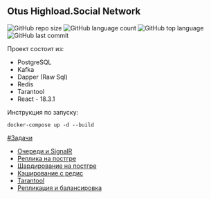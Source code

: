 ## Otus Highload.Social Network
![GitHub repo size](https://img.shields.io/github/repo-size/olegtar83/OtusHomework?style=plastic)
![GitHub language count](https://img.shields.io/github/languages/count/olegtar83/OtusHomework?style=plastic)
![GitHub top language](https://img.shields.io/github/languages/top/olegtar83/OtusHomework?style=plastic) 
![GitHub last commit](https://img.shields.io/github/last-commit/olegtar83/OtusHomework?color=red&style=plastic)

Проект состоит из:
* PostgreSQL
* Kafka
* Dapper (Raw Sql)
* Redis
* Tarantool
* React - 18.3.1

Инструкция по запуску:
```
docker-compose up -d --build
```

[#Задачи](https://github.com/olegtar83/OtusHomework/tree/master/Reports)

* [Очереди и SignalR](https://github.com/olegtar83/OtusHomework/tree/master/Reports/Queues)
* [Реплика на постгре](https://github.com/olegtar83/OtusHomework/tree/master/Reports/Replica)
* [Шардирование на постгре](https://github.com/olegtar83/OtusHomework/tree/master/Reports/Sharding)
* [Кэширование с редис](https://github.com/olegtar83/OtusHomework/tree/master/Reports/Cache)
* [Tarantool](https://github.com/olegtar83/OtusHomework/tree/master/Reports/Tarantool)
* [Репликация и балансировка](https://github.com/olegtar83/OtusHomework/tree/master/Reports/LoadBalancing)

  

<!--<img src="https://api.visitorbadge.io/api/VisitorHit?user=olegtar83&repo=OtusHomework&countColor=%237B1E7A" />-->

